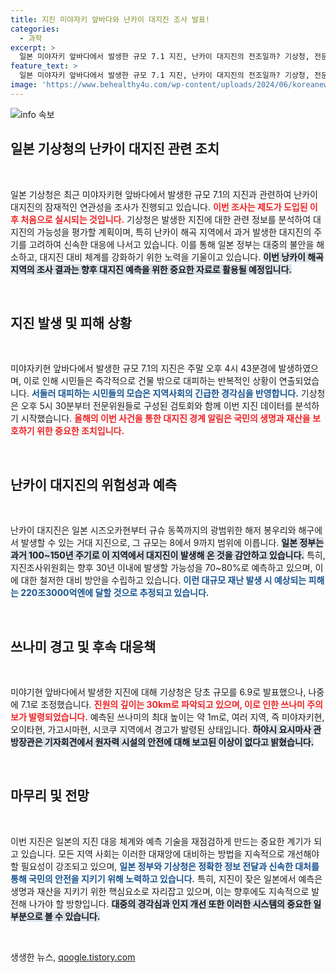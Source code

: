 ```yaml
---
title: 지진 미야자키 앞바다와 난카이 대지진 조사 발표!
categories:
  - 과학
excerpt: >
  일본 미야자키 앞바다에서 발생한 규모 7.1 지진, 난카이 대지진의 전조일까? 기상청, 전문가 회의 소집으로 긴장 고조! 대규모 지진 발생 예측에 따른 대비 신호가 울렸다. 클릭하여 더 많은 정보 확인하세요!
feature_text: >
  일본 미야자키 앞바다에서 발생한 규모 7.1 지진, 난카이 대지진의 전조일까? 기상청, 전문가 회의 소집으로 긴장 고조! 대규모 지진 발생 예측에 따른 대비 신호가 울렸다. 클릭하여 더 많은 정보 확인하세요!
image: 'https://www.behealthy4u.com/wp-content/uploads/2024/06/koreanews.jpg'
---
```


<p><img src="https://www.behealthy4u.com/wp-content/uploads/2024/06/koreanews.jpg" alt="info 속보" /></p>

<h2 data-ke-size="size26">일본 기상청의 난카이 대지진 관련 조치</h2>

<p data-ke-size="size16">&nbsp;</p>

<p>일본 기상청은 최근 미야자키현 앞바다에서 발생한 규모 7.1의 지진과 관련하여 난카이 대지진의 잠재적인 연관성을 조사가 진행되고 있습니다. <b><span style="color: #ee2323;">이번 조사는 제도가 도입된 이후 처음으로 실시되는 것입니다.</span></b> 기상청은 발생한 지진에 대한 관련 정보를 분석하여 대지진의 가능성을 평가할 계획이며, 특히 난카이 해곡 지역에서 과거 발생한 대지진의 주기를 고려하여 신속한 대응에 나서고 있습니다. 이를 통해 일본 정부는 대중의 불안을 해소하고, 대지진 대비 체계를 강화하기 위한 노력을 기울이고 있습니다. <b><span style="background-color: #21538527;">이번 낭카이 해곡 지역의 조사 결과는 향후 대지진 예측을 위한 중요한 자료로 활용될 예정입니다.</span></b></p>

<p data-ke-size="size16">&nbsp;</p>

<h2 data-ke-size="size26">지진 발생 및 피해 상황</h2>

<p data-ke-size="size16">&nbsp;</p>

<p>미야자키현 앞바다에서 발생한 규모 7.1의 지진은 주말 오후 4시 43분경에 발생하였으며, 이로 인해 시민들은 즉각적으로 건물 밖으로 대피하는 반복적인 상황이 연출되었습니다. <b><span style="color: #1a5490;">서둘러 대피하는 시민들의 모습은 지역사회의 긴급한 경각심을 반영합니다.</span></b> 기상청은 오후 5시 30분부터 전문위원들로 구성된 검토회와 함께 이번 지진 데이터를 분석하기 시작했습니다. <b><span style="color: #ee2323;">올해의 이번 사건을 통한 대지진 경계 알림은 국민의 생명과 재산을 보호하기 위한 중요한 조치입니다.</span></b> </p>

<p data-ke-size="size16">&nbsp;</p>

<h2 data-ke-size="size26">난카이 대지진의 위험성과 예측</h2>

<p data-ke-size="size16">&nbsp;</p>

<p>난카이 대지진은 일본 시즈오카현부터 규슈 동쪽까지의 광범위한 해저 봉우리와 해구에서 발생할 수 있는 거대 지진으로, 그 규모는 8에서 9까지 범위에 이릅니다. <b><span style="background-color: #21538527;">일본 정부는 과거 100~150년 주기로 이 지역에서 대지진이 발생해 온 것을 감안하고 있습니다.</span></b> 특히, 지진조사위원회는 향후 30년 이내에 발생할 가능성을 70~80%로 예측하고 있으며, 이에 대한 철저한 대비 방안을 수립하고 있습니다. <b><span style="color: #1a5490;">이런 대규모 재난 발생 시 예상되는 피해는 220조3000억엔에 달할 것으로 추정되고 있습니다.</span></b></p>

<p data-ke-size="size16">&nbsp;</p>

<h2 data-ke-size="size26">쓰나미 경고 및 후속 대응책</h2>

<p data-ke-size="size16">&nbsp;</p>

<p>미야기현 앞바다에서 발생한 지진에 대해 기상청은 당초 규모를 6.9로 발표했으나, 나중에 7.1로 조정했습니다. <b><span style="color: #ee2323;">진원의 깊이는 30km로 파악되고 있으며, 이로 인한 쓰나미 주의보가 발령되었습니다.</span></b> 예측된 쓰나미의 최대 높이는 약 1m로, 여러 지역, 즉 미야자키현, 오이타현, 가고시마현, 시코쿠 지역에서 경고가 발령된 상태입니다. <b><span style="background-color: #21538527;">하야시 요시마사 관방장관은 기자회견에서 원자력 시설의 안전에 대해 보고된 이상이 없다고 밝혔습니다.</span></b></p>

<p data-ke-size="size16">&nbsp;</p>

<h2 data-ke-size="size26">마무리 및 전망</h2>

<p data-ke-size="size16">&nbsp;</p>

<p>이번 지진은 일본의 지진 대응 체계와 예측 기술을 재점검하게 만드는 중요한 계기가 되고 있습니다. 모든 지역 사회는 이러한 대재앙에 대비하는 방법을 지속적으로 개선해야 할 필요성이 강조되고 있으며, <b><span style="color: #1a5490;">일본 정부와 기상청은 정확한 정보 전달과 신속한 대처를 통해 국민의 안전을 지키기 위해 노력하고 있습니다.</span></b> 특히, 지진이 잦은 일본에서 예측은 생명과 재산을 지키기 위한 핵심요소로 자리잡고 있으며, 이는 향후에도 지속적으로 발전해 나가야 할 방향입니다. <b><span style="background-color: #21538527;">대중의 경각심과 인지 개선 또한 이러한 시스템의 중요한 일부분으로 볼 수 있습니다.</span></b></p>

<p data-ke-size="size16">&nbsp;</p>
생생한 뉴스, <a href="https://qoogle.tistory.com" rel="dofollow">qoogle.tistory.com</a>


